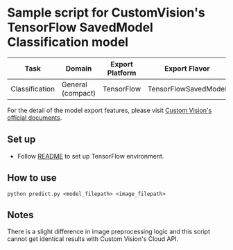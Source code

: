 # Sample script for CustomVision's TensorFlow SavedModel Classification model

| Task | Domain | Export Platform | Export Flavor |
|------|--------|-----------------|---------------|
| Classification | General (compact) | TensorFlow | TensorFlowSavedModel |


For the detail of the model export features, please visit [Custom Vision's official documents](https://docs.microsoft.com/en-us/azure/cognitive-services/custom-vision-service/).

## Set up
- Follow [README](../README.md) to set up TensorFlow environment.

## How to use
```
python predict.py <model_filepath> <image_filepath>
```

## Notes
There is a slight difference in image preprocessing logic and this script cannot get identical results with Custom Vision's Cloud API.
